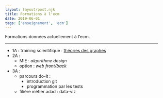 ```yaml
---
layout: layout/post.njk 
title: Formations à l'ecm
date: 2019-06-01
tags: ['enseignement', 'ecm']
---
```


Formations données actuellement à l'ecm.

---

* 1A : training scientifique : [théories des graphes](./1A-training-scientifique-graphes)
* 2A :
    * MIE : *algorithme design*
    * option : *web front/back*
* 3A :
    * parcours do-it :
        * introduction git
        * programmation par les tests
    * filière métier adad : data-viz